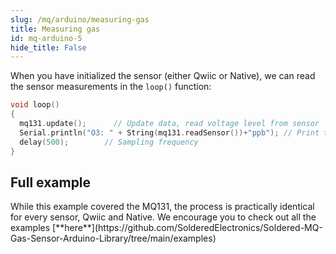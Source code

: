```yaml
---
slug: /mq/arduino/measuring-gas
title: Measuring gas
id: mq-arduino-5 
hide_title: False
---
```


When you have initialized the sensor (either Qwiic or Native), we can read the sensor measurements in the `loop()` function:

```cpp
void loop()
{
  mq131.update();      // Update data, read voltage level from sensor
  Serial.println("O3: " + String(mq131.readSensor())+"ppb"); // Print the readings to the serial monitor
  delay(500);        // Sampling frequency
}
```

<CenteredImage src="/img/mq/reading.png" alt="Sensor reading on serial monitor" caption="Sensor reading on serial monitor" width="80%" />

<FunctionDocumentation
  functionName="mq131.update()"
  description="Updates the data and reads the sensor's voltage"
  returnDescription="None"
  parameters={[]}
/>

<FunctionDocumentation
  functionName="mq131.readSensor()"
  description="Calculates gas concentration via the regression method and returns it"
  returnDescription="Float value, gas concentration in ppm, ppb or mg/L, depending on the sensor"
  parameters={[]}
/>

## Full example

<QuickLink  
  title="MQ-131-Qwiic.ino"  
  description="Gas measurement example for the Qwiic version of MQ131 sensor"  
  url="https://github.com/SolderedElectronics/Soldered-MQ-Gas-Sensor-Arduino-Library/blob/main/examples/Qwiic/MQ-131-Qwiic/MQ-131-Qwiic.ino"  
/>

<InfoBox>
While this example covered the MQ131, the process is practically identical for every sensor, Qwiic and Native. We encourage you to check out all the examples [**here**](https://github.com/SolderedElectronics/Soldered-MQ-Gas-Sensor-Arduino-Library/tree/main/examples)
</InfoBox>